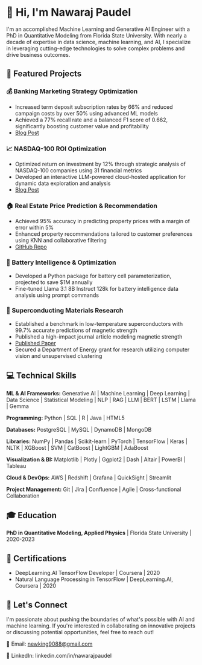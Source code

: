 # 👋 Hi, I'm Nawaraj Paudel

I'm an accomplished Machine Learning and Generative AI Engineer with a PhD in Quantitative Modeling from Florida State University. With nearly a decade of expertise in data science, machine learning, and AI, I specialize in leveraging cutting-edge technologies to solve complex problems and drive business outcomes.

## 🚀 Featured Projects

### 💰 Banking Marketing Strategy Optimization
- Increased term deposit subscription rates by 66% and reduced campaign costs by over 50% using advanced ML models
- Achieved a 77% recall rate and a balanced F1 score of 0.662, significantly boosting customer value and profitability
- [Blog Post](https://nycdatascience.com/blog/student-works/machine-learning/data-driven-strategies-to-boost-bank-term-deposits-and-customer-loyalty/)

### 📈 NASDAQ-100 ROI Optimization
- Optimized return on investment by 12% through strategic analysis of NASDAQ-100 companies using 31 financial metrics
- Developed an interactive LLM-powered cloud-hosted application for dynamic data exploration and analysis
- [Blog Post](https://nycdatascience.com/blog/streamlit/optimizing-roi-for-nasdaq-100-companies/)

### 🏠 Real Estate Price Prediction & Recommendation
- Achieved 95% accuracy in predicting property prices with a margin of error within 5%
- Enhanced property recommendations tailored to customer preferences using KNN and collaborative filtering
- [GitHub Repo](https://github.com/newking9088/real_estate_cost_estimation_and_property_recommendation)

### 🔋 Battery Intelligence & Optimization
- Developed a Python package for battery cell parameterization, projected to save $1M annually
- Fine-tuned Llama 3.1 8B Instruct 128k for battery intelligence data analysis using prompt commands

### 🧲 Superconducting Materials Research
- Established a benchmark in low-temperature superconductors with 99.7% accurate predictions of magnetic strength
- Published a high-impact journal article modeling magnetic strength
- [Published Paper](https://journals.aps.org/prmaterials/accepted/0a070Z7aFbf11000235a30878e7ee7568f8e42849)
- Secured a Department of Energy grant for research utilizing computer vision and unsupervised clustering

## 💻 Technical Skills

**ML & AI Frameworks:** Generative AI | Machine Learning | Deep Learning | Data Science | Statistical Modeling | NLP | RAG | LLM | BERT | LSTM | Llama | Gemma

**Programming:** Python | SQL | R | Java | HTML5

**Databases:** PostgreSQL | MySQL | DynamoDB | MongoDB

**Libraries:** NumPy | Pandas | Scikit-learn | PyTorch | TensorFlow | Keras | NLTK | XGBoost | SVM | CatBoost | LightGBM | AdaBoost

**Visualization & BI:** Matplotlib | Plotly | Ggplot2 | Dash | Altair | PowerBI | Tableau

**Cloud & DevOps:** AWS | Redshift | Grafana | QuickSight | Streamlit

**Project Management:** Git | Jira | Confluence | Agile | Cross-functional Collaboration

## 🎓 Education

**PhD in Quantitative Modeling, Applied Physics** | Florida State University | 2020-2023

## 🏅 Certifications

- DeepLearning.AI TensorFlow Developer | Coursera | 2020
- Natural Language Processing in TensorFlow | DeepLearning.AI, Coursera | 2020

## 🤝 Let's Connect

I'm passionate about pushing the boundaries of what's possible with AI and machine learning. If you're interested in collaborating on innovative projects or discussing potential opportunities, feel free to reach out!

📧 Email: newking9088@gmail.com

💼 LinkedIn: linkedin.com/in/nawarajpaudel
